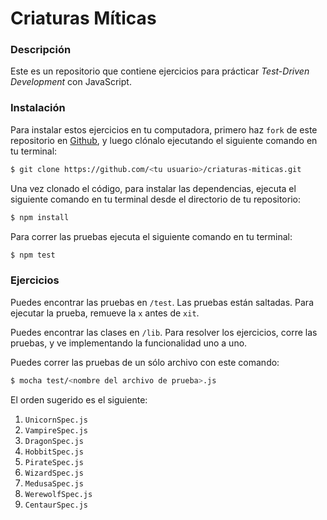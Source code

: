 # Criaturas Míticas

### Descripción

Este es un repositorio que contiene ejercicios para prácticar *Test-Driven Development* con JavaScript.

### Instalación

Para instalar estos ejercicios en tu computadora, primero haz `fork` de este repositorio en [Github](https://github.com), y luego clónalo ejecutando el siguiente comando en tu terminal:

```bash
$ git clone https://github.com/<tu usuario>/criaturas-miticas.git
```

Una vez clonado el código, para instalar las dependencias, ejecuta el siguiente comando en tu terminal desde el directorio de tu repositorio:

```bash
$ npm install
```

Para correr las pruebas ejecuta el siguiente comando en tu terminal:

```bash
$ npm test
```

### Ejercicios

Puedes encontrar las pruebas en `/test`. Las pruebas están saltadas. Para ejecutar la prueba, remueve la `x` antes de `xit`.

Puedes encontrar las clases en `/lib`. Para resolver los ejercicios, corre las pruebas, y ve implementando la funcionalidad uno a uno.

Puedes correr las pruebas de un sólo archivo con este comando:

```bash
$ mocha test/<nombre del archivo de prueba>.js
```

El orden sugerido es el siguiente:

1. `UnicornSpec.js`
2. `VampireSpec.js`
3. `DragonSpec.js`
4. `HobbitSpec.js`
5. `PirateSpec.js`
6. `WizardSpec.js`
7. `MedusaSpec.js`
8. `WerewolfSpec.js`
9. `CentaurSpec.js`
